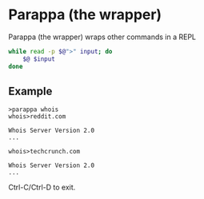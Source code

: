 # Parappa (the wrapper)

Parappa (the wrapper) wraps other commands in a REPL

```bash
while read -p $@">" input; do
    $@ $input
done
```

## Example

```
>parappa whois
whois>reddit.com
  
Whois Server Version 2.0
...
  
whois>techcrunch.com
  
Whois Server Version 2.0
...
```

Ctrl-C/Ctrl-D to exit.

